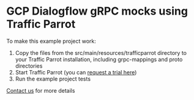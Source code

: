 # GCP Dialogflow gRPC mocks using Traffic Parrot

To make this example project work:
1. Copy the files from the src/main/resources/trafficparrot directory to your Traffic Parrot installation, including grpc-mappings and proto directories
2. Start Traffic Parrot (you can [request a trial here](https://trafficparrot.com/trial.html?utm_source=examples-dialogflow))
3. Run the example project tests

[Contact us](https://trafficparrot.com/contact.html?utm_source=examples-dialogflow) for more details
